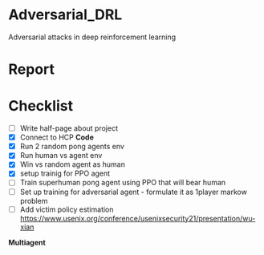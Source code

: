 # Adversarial_DRL
Adversarial attacks in deep reinforcement learning 


# Report 



# Checklist 
- [ ] Write half-page about project
- [X] Connect to HCP
**Code**
- [X] Run 2 random pong agents env 
- [X] Run human vs agent env
- [X] Win vs random agent as human
- [X] setup trainig for PPO agent
- [ ] Train superhuman pong agent using PPO that will bear human
- [ ] Set up training for adversarial agent - formulate it as 1player markow problem
- [ ] Add victim policy estimation https://www.usenix.org/conference/usenixsecurity21/presentation/wu-xian 

**Multiagent**
